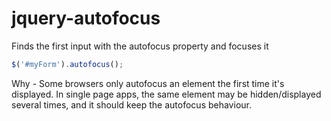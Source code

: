 jquery-autofocus
=======================

Finds the first input with the autofocus property and focuses it

```js
$('#myForm').autofocus();
```

Why - Some browsers only autofocus an element the first time it's displayed. In single page apps, the same element
may be hidden/displayed several times, and it should keep the autofocus behaviour.
